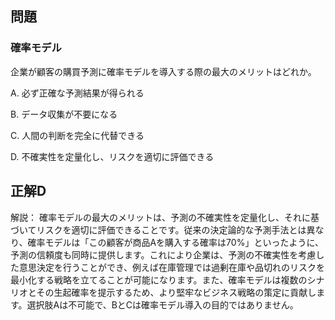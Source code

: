 ## 問題
### 確率モデル
企業が顧客の購買予測に確率モデルを導入する際の最大のメリットはどれか。

A. 必ず正確な予測結果が得られる

B. データ収集が不要になる

C. 人間の判断を完全に代替できる

D. 不確実性を定量化し、リスクを適切に評価できる

## 正解D

解説：
確率モデルの最大のメリットは、予測の不確実性を定量化し、それに基づいてリスクを適切に評価できることです。従来の決定論的な予測手法とは異なり、確率モデルは「この顧客が商品Aを購入する確率は70%」といったように、予測の信頼度も同時に提供します。これにより企業は、予測の不確実性を考慮した意思決定を行うことができ、例えば在庫管理では過剰在庫や品切れのリスクを最小化する戦略を立てることが可能になります。また、確率モデルは複数のシナリオとその生起確率を提示するため、より堅牢なビジネス戦略の策定に貢献します。選択肢Aは不可能で、BとCは確率モデル導入の目的ではありません。 